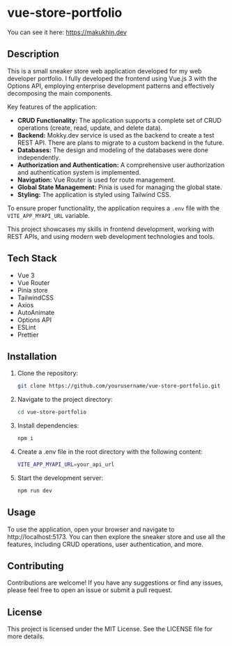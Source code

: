 # vue-store-portfolio

You can see it here: https://makukhin.dev

## Description

This is a small sneaker store web application developed for my web developer portfolio. I fully developed the frontend using Vue.js 3 with the Options API, employing enterprise development patterns and effectively decomposing the main components.

Key features of the application:

- **CRUD Functionality:** The application supports a complete set of CRUD operations (create, read, update, and delete data).
- **Backend:** Mokky.dev service is used as the backend to create a test REST API. There are plans to migrate to a custom backend in the future.
- **Databases:** The design and modeling of the databases were done independently.
- **Authorization and Authentication:** A comprehensive user authorization and authentication system is implemented.
- **Navigation:** Vue Router is used for route management.
- **Global State Management:** Pinia is used for managing the global state.
- **Styling:** The application is styled using Tailwind CSS.

To ensure proper functionality, the application requires a `.env` file with the `VITE_APP_MYAPI_URL` variable.

This project showcases my skills in frontend development, working with REST APIs, and using modern web development technologies and tools.

## Tech Stack

- Vue 3
- Vue Router
- Pinia store
- TailwindCSS
- Axios
- AutoAnimate
- Options API
- ESLint
- Prettier

## Installation

1. Clone the repository:

   ```bash
   git clone https://github.com/yourusername/vue-store-portfolio.git
   
2. Navigate to the project directory:
   
   ```bash
   cd vue-store-portfolio
   
4. Install dependencies:
   
   ```bash
   npm i
   
4. Create a .env file in the root directory with the following content:
   ```bash
   VITE_APP_MYAPI_URL=your_api_url

5. Start the development server:
   ```bash
   npm run dev

## Usage

To use the application, open your browser and navigate to http://localhost:5173. You can then explore the sneaker store and use all the features, including CRUD operations, user authentication, and more.

## Contributing

Contributions are welcome! If you have any suggestions or find any issues, please feel free to open an issue or submit a pull request.

## License

This project is licensed under the MIT License. See the LICENSE file for more details.

